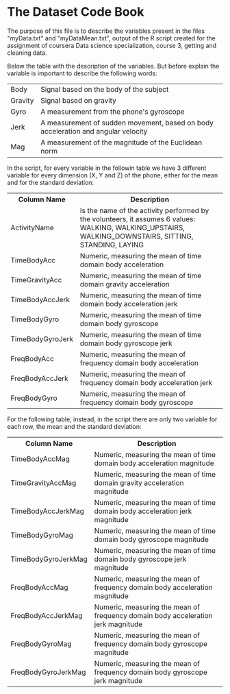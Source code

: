# The Dataset Code Book
The purpose of this file is to describe the variables present in the files "myData.txt" and "myDataMean.txt", output of the R script created for the assignment of coursera Data science specialization, course 3, getting and cleaning data.

Below the table with the description of the variables. But before explain the variable is important to describe the following words:

<table>
  <tr>
  <td>Body</td>
  <td>Signal based on the body of the subject</td>
  </tr>
  
  <tr>
  <td>Gravity</td>
  <td>Signal based on gravity</td>
  </tr>
  
  <tr>
  <td>Gyro</td>
  <td>A measurement from the phone's gyroscope</td>
  </tr>
  
  <tr>
  <td>Jerk</td>
  <td>A measurement of sudden movement, based on body acceleration and angular velocity</td>
  </tr>
  
  <tr>
  <td>Mag</td>
  <td>A measurement of the magnitude of the Euclidean norm</td>
  </tr>
 </table>

In the script, for every variable in the followin table we have 3 different variable for every dimension (X, Y and Z) of the phone, either for the mean and for the standard deviation:

<table>
  <tr>
  <th>Column Name</th>
  <th>Description</th>
  </tr>
  
  <tr>
  <td>ActivityName</td>
  <td>Is the name of the activity performed by the volunteers, it assumes 6 values: WALKING, WALKING_UPSTAIRS, WALKING_DOWNSTAIRS, SITTING, STANDING, LAYING</td>
  </tr>
  
  <tr>
  <td>TimeBodyAcc</td>
  <td>Numeric, measuring the mean of time domain body acceleration</td>
  </tr>
  
  <tr>
  <td>TimeGravityAcc</td>
  <td>Numeric, measuring the mean of time domain gravity acceleration</td>
  </tr>
  
  <tr>
  <td>TimeBodyAccJerk</td>
  <td>Numeric, measuring the mean of time domain body acceleration jerk</td>
  </tr>
  
  
  <tr>
  <td>TimeBodyGyro</td>
  <td>Numeric, measuring the mean of time domain body gyroscope</td>
  </tr>
  
  <tr>
  <td>TimeBodyGyroJerk</td>
  <td>Numeric, measuring the mean of time domain body gyroscope jerk</td>
  </tr>
  
  <tr>
  <td>FreqBodyAcc</td>
  <td>Numeric, measuring the mean of frequency domain body acceleration</td>
  </tr>
  
  <tr>
  <td>FreqBodyAccJerk</td>
  <td>Numeric, measuring the mean of frequency domain body acceleration jerk</td>
  </tr>
  
  <tr>
  <td>FreqBodyGyro</td>
  <td>Numeric, measuring the mean of frequency domain body gyroscope</td>
  </tr>
</table>
  
For the following table, instead, in the script there are only two variable for each row, the mean and the standard deviation:
<table>
  <tr>
  <th>Column Name</th>
  <th>Description</th>
  </tr>
  
  <tr>
  <td>TimeBodyAccMag</td>
  <td>Numeric, measuring the mean of time domain body acceleration magnitude</td>
  </tr>
  
  <tr>
  <td>TimeGravityAccMag</td>
  <td>Numeric, measuring the mean of time domain gravity acceleration magnitude</td>
  </tr>
  
  <tr>
  <td>TimeBodyAccJerkMag</td>
  <td>Numeric, measuring the mean of time domain body acceleration jerk magnitude</td>
  </tr>
  
  <tr>
  <td>TimeBodyGyroMag</td>
  <td>Numeric, measuring the mean of time domain body gyroscope magnitude</td>
  </tr>
  
  <tr>
  <td>TimeBodyGyroJerkMag</td>
  <td>Numeric, measuring the mean of time domain body gyroscope jerk magnitude</td>
  </tr>
  
  <tr>
  <td>FreqBodyAccMag</td>
  <td>Numeric, measuring the mean of frequency domain body acceleration magnitude</td>
  </tr>
  
  <tr>
  <td>FreqBodyAccJerkMag</td>
  <td>Numeric, measuring the mean of frequency domain body acceleration jerk magnitude</td>
  </tr>
  
  <tr>
  <td>FreqBodyGyroMag</td>
  <td>Numeric, measuring the mean of frequency domain body gyroscope magnitude</td>
  </tr>
  
  <tr>
  <td>FreqBodyGyroJerkMag</td>
  <td>Numeric, measuring the mean of frequency domain body gyroscope jerk magnitude</td>
  </tr>
</table>
